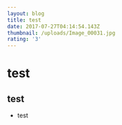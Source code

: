 ```yaml
---
layout: blog
title: test
date: 2017-07-27T04:14:54.143Z
thumbnail: /uploads/Image_00031.jpg
rating: '3'
---
```

# test

## test 

* test



